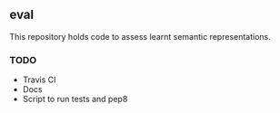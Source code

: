 ## eval

This repository holds code to assess learnt semantic representations.

### TODO
- Travis CI
- Docs
- Script to run tests and pep8
